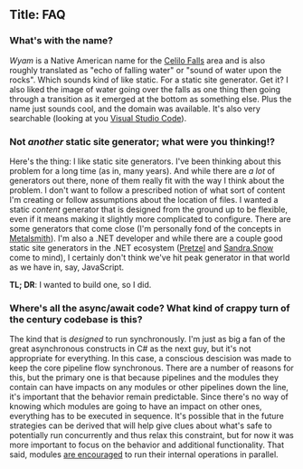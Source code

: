 Title: FAQ
---
### <a name="name"></a>**What's with the name?**
  
*Wyam* is a Native American name for the [Celilo Falls](https://en.wikipedia.org/wiki/Celilo_Falls) area and is also roughly translated as "echo of falling water" or "sound of water upon the rocks". Which sounds kind of like static. For a static site generator. Get it? I also liked the image of water going over the falls as one thing then going through a transition as it emerged at the bottom as something else. Plus the name just sounds cool, and the domain was available. It's also very searchable (looking at you [Visual Studio Code](https://code.visualstudio.com/)).
  
### **Not *another* static site generator; what were you thinking!?**
  
Here's the thing: I like static site generators. I've been thinking about this problem for a long time (as in, many years). And while there are *a lot* of generators out there, none of them really fit with the way I think about the problem. I don't want to follow a prescribed notion of what sort of content I'm creating or follow assumptions about the location of files. I wanted a static *content* generator that is designed from the ground up to be flexible, even if it means making it slightly more complicated to configure. There are some generators that come close (I'm personally fond of the concepts in [Metalsmith](http://www.metalsmith.io/)). I'm also a .NET developer and while there are a couple good static site generators in the .NET ecosystem ([Pretzel](https://github.com/Code52/pretzel) and [Sandra.Snow](https://github.com/Sandra/Sandra.Snow) come to mind), I certainly don't think we've hit peak generator in that world as we have in, say, JavaScript.

**TL; DR**: I wanted to build one, so I did.

### **Where's all the async/await code? What kind of crappy turn of the century codebase is this?**

The kind that is *designed* to run synchronously. I'm just as big a fan of the great asynchronous constructs in C# as the next guy, but it's not appropriate for everything. In this case, a conscious descision was made to keep the core pipeline flow synchronous. There are a number of reasons for this, but the primary one is that because pipelines and the modules they contain can have impacts on any modules or other pipelines down the line, it's important that the behavior remain predictable. Since there's no way of knowing which modules are going to have an impact on other ones, everything has to be executed in sequence. It's possible that in the future strategies can be derived that will help give clues about what's safe to potentially run concurrently and thus relax this constraint, but for now it was more important to focus on the behavior and additional functionality. That said, modules [are encouraged](/knowledgebase/writing-a-module) to run their internal operations in parallel.
 